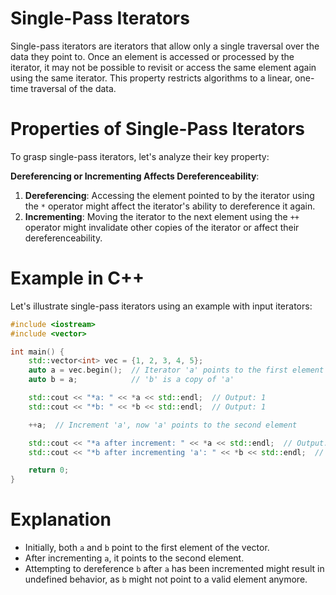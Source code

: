 # Single-Pass Iterators

Single-pass iterators are iterators that allow only a single traversal over the data they point to. Once an element is accessed or processed by the iterator, it may not be possible to revisit or access the same element again using the same iterator. This property restricts algorithms to a linear, one-time traversal of the data.

# Properties of Single-Pass Iterators

To grasp single-pass iterators, let's analyze their key property:

**Dereferencing or Incrementing Affects Dereferenceability**:

1. **Dereferencing**: Accessing the element pointed to by the iterator using the `*` operator might affect the iterator's ability to dereference it again.
2. **Incrementing**: Moving the iterator to the next element using the `++` operator might invalidate other copies of the iterator or affect their dereferenceability.

# Example in C++

Let's illustrate single-pass iterators using an example with input iterators:

```cpp
#include <iostream>
#include <vector>

int main() {
    std::vector<int> vec = {1, 2, 3, 4, 5};
    auto a = vec.begin();  // Iterator 'a' points to the first element
    auto b = a;            // 'b' is a copy of 'a'

    std::cout << "*a: " << *a << std::endl;  // Output: 1
    std::cout << "*b: " << *b << std::endl;  // Output: 1

    ++a;  // Increment 'a', now 'a' points to the second element

    std::cout << "*a after increment: " << *a << std::endl;  // Output: 2
    std::cout << "*b after incrementing 'a': " << *b << std::endl;  // Undefined behavior

    return 0;
}
```

# Explanation

- Initially, both `a` and `b` point to the first element of the vector.
- After incrementing `a`, it points to the second element.
- Attempting to dereference `b` after `a` has been incremented might result in undefined behavior, as `b` might not point to a valid element anymore.

